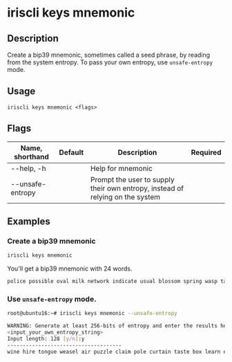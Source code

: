# iriscli keys mnemonic

## Description

Create a bip39 mnemonic, sometimes called a seed phrase, by reading from the system entropy. To pass your own entropy, use `unsafe-entropy` mode.

## Usage

```
iriscli keys mnemonic <flags>
```

## Flags

| Name, shorthand  | Default   | Description                                                                   | Required |
| ---------------- | --------- | ----------------------------------------------------------------------------- | -------- |
| --help, -h       |           | Help for mnemonic                                                             |          |
| --unsafe-entropy |           | Prompt the user to supply their own entropy, instead of relying on the system |          |

## Examples

### Create a bip39 mnemonic

```bash
iriscli keys mnemonic
```

You'll get a bip39 mnemonic with 24 words.

```txt
police possible oval milk network indicate usual blossom spring wasp taste canal announce purpose rib mind river pet brown web response sting remain airport
```

### Use `unsafe-entropy` mode.

```bash
root@ubuntu16:~# iriscli keys mnemonic --unsafe-entropy

WARNING: Generate at least 256-bits of entropy and enter the results here:
<input_your_own_entropy_string>
Input length: 128 [y/n]:y
-------------------------------------
wine hire tongue weasel air puzzle claim pole curtain taste box learn exchange where become inside blur tragic suffer fruit hole transfer race unit
```